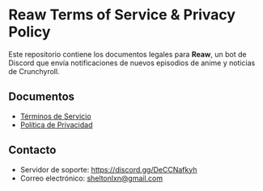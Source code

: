 # Reaw Terms of Service & Privacy Policy

Este repositorio contiene los documentos legales para **Reaw**, un bot de Discord que envía notificaciones de nuevos episodios de anime y noticias de Crunchyroll.

## Documentos
- [Términos de Servicio](https://github.com/sheltonalixon/Reaw-Terms-of-Service-Privacy-Policy/blob/d52bf18498ac7a83bac6122318123d61c6ecac1c/terms-of-service.md)
- [Política de Privacidad](https://github.com/sheltonalixon/Reaw-Terms-of-Service-Privacy-Policy/blob/7a8966096f077668c969dc30d5af1aa6806362c8/privacy-policy.md)

## Contacto
- Servidor de soporte: https://discord.gg/DeCCNafkyh
- Correo electrónico: sheltonlxn@gmail.com
